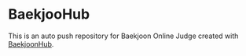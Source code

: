 # BaekjooHub
This is an auto push repository for Baekjoon Online Judge created with [BaekjoonHub](https://github.com/BaekjoonHub/BaekjoonHub).
